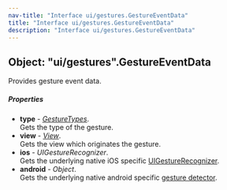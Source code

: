 ```yaml
---
nav-title: "Interface ui/gestures.GestureEventData"
title: "Interface ui/gestures.GestureEventData"
description: "Interface ui/gestures.GestureEventData"
---
```

## Object: "ui/gestures".GestureEventData  
Provides gesture event data.

##### Properties
 - **type** - [_GestureTypes_](../../ui/gestures/GestureTypes.md).    
  Gets the type of the gesture.
 - **view** - [_View_](../../ui/core/view/View.md).    
  Gets the view which originates the gesture.
 - **ios** - _UIGestureRecognizer_.    
  Gets the underlying native iOS specific [UIGestureRecognizer](https://developer.apple.com/library/ios/documentation/UIKit/Reference/UIGestureRecognizer_Class/).
 - **android** - _Object_.    
  Gets the underlying native android specific [gesture detector](http://developer.android.com/reference/android/view/GestureDetector.html).
